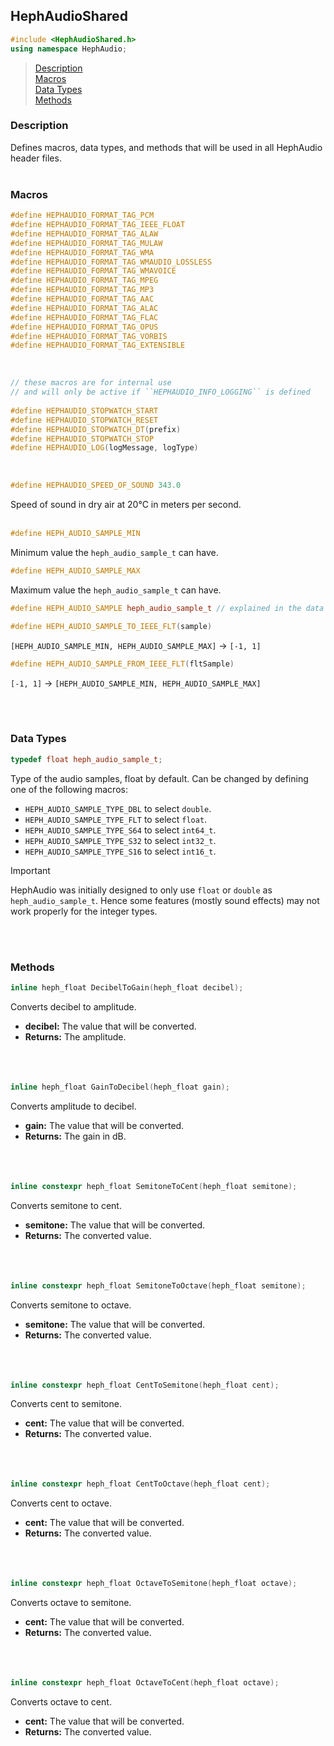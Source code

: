 ## HephAudioShared
```c++
#include <HephAudioShared.h>
using namespace HephAudio;
```

> [Description](#description)<br>
[Macros](#macros)<br>
[Data Types](#data-types)<br>
[Methods](#methods)

### Description
Defines macros, data types, and methods that will be used in all HephAudio header files.
<br><br>

### Macros
```c++
#define HEPHAUDIO_FORMAT_TAG_PCM
#define HEPHAUDIO_FORMAT_TAG_IEEE_FLOAT
#define HEPHAUDIO_FORMAT_TAG_ALAW
#define HEPHAUDIO_FORMAT_TAG_MULAW
#define HEPHAUDIO_FORMAT_TAG_WMA
#define HEPHAUDIO_FORMAT_TAG_WMAUDIO_LOSSLESS
#define HEPHAUDIO_FORMAT_TAG_WMAVOICE
#define HEPHAUDIO_FORMAT_TAG_MPEG
#define HEPHAUDIO_FORMAT_TAG_MP3
#define HEPHAUDIO_FORMAT_TAG_AAC
#define HEPHAUDIO_FORMAT_TAG_ALAC
#define HEPHAUDIO_FORMAT_TAG_FLAC
#define HEPHAUDIO_FORMAT_TAG_OPUS
#define HEPHAUDIO_FORMAT_TAG_VORBIS
#define HEPHAUDIO_FORMAT_TAG_EXTENSIBLE
```
<br>

```c++
// these macros are for internal use
// and will only be active if ``HEPHAUDIO_INFO_LOGGING`` is defined
  
#define HEPHAUDIO_STOPWATCH_START
#define HEPHAUDIO_STOPWATCH_RESET
#define HEPHAUDIO_STOPWATCH_DT(prefix)
#define HEPHAUDIO_STOPWATCH_STOP
#define HEPHAUDIO_LOG(logMessage, logType)
```
<br>

```c++
#define HEPHAUDIO_SPEED_OF_SOUND 343.0
```
Speed of sound in dry air at 20°C in meters per second.
<br><br>

```c++
#define HEPH_AUDIO_SAMPLE_MIN
```
Minimum value the ``heph_audio_sample_t`` can have.

```c++
#define HEPH_AUDIO_SAMPLE_MAX
```
Maximum value the ``heph_audio_sample_t`` can have.

```c++
#define HEPH_AUDIO_SAMPLE heph_audio_sample_t // explained in the data types section
```

```c++
#define HEPH_AUDIO_SAMPLE_TO_IEEE_FLT(sample)
```
``[HEPH_AUDIO_SAMPLE_MIN, HEPH_AUDIO_SAMPLE_MAX]`` -> ``[-1, 1]``

```c++
#define HEPH_AUDIO_SAMPLE_FROM_IEEE_FLT(fltSample)
```
``[-1, 1]`` -> ``[HEPH_AUDIO_SAMPLE_MIN, HEPH_AUDIO_SAMPLE_MAX]``


  <br><br>
### Data Types
```c++
typedef float heph_audio_sample_t;
```
Type of the audio samples, float by default. Can be changed by defining one of the following macros:
- ``HEPH_AUDIO_SAMPLE_TYPE_DBL`` to select ``double``.
- ``HEPH_AUDIO_SAMPLE_TYPE_FLT`` to select ``float``.
- ``HEPH_AUDIO_SAMPLE_TYPE_S64`` to select ``int64_t``.
- ``HEPH_AUDIO_SAMPLE_TYPE_S32`` to select ``int32_t``.
- ``HEPH_AUDIO_SAMPLE_TYPE_S16`` to select ``int16_t``.

> [!IMPORTANT]
> HephAudio was initially designed to only use ``float`` or ``double`` as ``heph_audio_sample_t``.
> Hence some features (mostly sound effects) may not work properly for the integer types.


<br><br>

### Methods
```c++
inline heph_float DecibelToGain(heph_float decibel);
```
Converts decibel to amplitude.
- **decibel:** The value that will be converted.
- **Returns:** The amplitude.
<br><br><br><br>
  
```c++
inline heph_float GainToDecibel(heph_float gain);
```
Converts amplitude to decibel.
- **gain:** The value that will be converted.
- **Returns:** The gain in dB.
<br><br><br><br>
  
```c++
inline constexpr heph_float SemitoneToCent(heph_float semitone);
```
Converts semitone to cent.
- **semitone:** The value that will be converted.
- **Returns:** The converted value.
<br><br><br><br>

```c++
inline constexpr heph_float SemitoneToOctave(heph_float semitone);
```
Converts semitone to octave.
- **semitone:** The value that will be converted.
- **Returns:** The converted value.
<br><br><br><br>

```c++
inline constexpr heph_float CentToSemitone(heph_float cent);
```
Converts cent to semitone.
- **cent:** The value that will be converted.
- **Returns:** The converted value.
<br><br><br><br>

```c++
inline constexpr heph_float CentToOctave(heph_float cent);
```
Converts cent to octave.
- **cent:** The value that will be converted.
- **Returns:** The converted value.
<br><br><br><br>

```c++
inline constexpr heph_float OctaveToSemitone(heph_float octave);
```
Converts octave to semitone.
- **cent:** The value that will be converted.
- **Returns:** The converted value.
<br><br><br><br>

```c++
inline constexpr heph_float OctaveToCent(heph_float octave);
```
Converts octave to cent.
- **cent:** The value that will be converted.
- **Returns:** The converted value.

